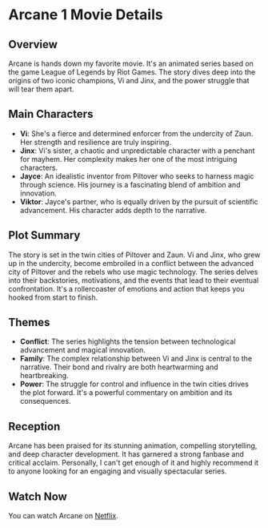 # Arcane 1 Movie Details

## Overview
Arcane is hands down my favorite movie. It's an animated series based on the game League of Legends by Riot Games. The story dives deep into the origins of two iconic champions, Vi and Jinx, and the power struggle that will tear them apart.

## Main Characters
- **Vi**: She's a fierce and determined enforcer from the undercity of Zaun. Her strength and resilience are truly inspiring.
- **Jinx**: Vi's sister, a chaotic and unpredictable character with a penchant for mayhem. Her complexity makes her one of the most intriguing characters.
- **Jayce**: An idealistic inventor from Piltover who seeks to harness magic through science. His journey is a fascinating blend of ambition and innovation.
- **Viktor**: Jayce's partner, who is equally driven by the pursuit of scientific advancement. His character adds depth to the narrative.

## Plot Summary
The story is set in the twin cities of Piltover and Zaun. Vi and Jinx, who grew up in the undercity, become embroiled in a conflict between the advanced city of Piltover and the rebels who use magic technology. The series delves into their backstories, motivations, and the events that lead to their eventual confrontation. It's a rollercoaster of emotions and action that keeps you hooked from start to finish.

## Themes
- **Conflict**: The series highlights the tension between technological advancement and magical innovation.
- **Family**: The complex relationship between Vi and Jinx is central to the narrative. Their bond and rivalry are both heartwarming and heartbreaking.
- **Power**: The struggle for control and influence in the twin cities drives the plot forward. It's a powerful commentary on ambition and its consequences.

## Reception
Arcane has been praised for its stunning animation, compelling storytelling, and deep character development. It has garnered a strong fanbase and critical acclaim. Personally, I can't get enough of it and highly recommend it to anyone looking for an engaging and visually spectacular series.

## Watch Now
You can watch Arcane on [Netflix](https://www.netflix.com/title/81435684).
